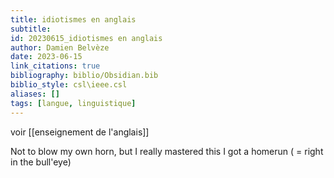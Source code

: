 ```yaml
---
title: idiotismes en anglais
subtitle:
id: 20230615_idiotismes en anglais
author: Damien Belvèze
date: 2023-06-15
link_citations: true
bibliography: biblio/Obsidian.bib
biblio_style: csl\ieee.csl
aliases: []
tags: [langue, linguistique]
---
```


voir [[enseignement de l'anglais]]

Not to blow my own horn, but I really mastered this
I got a homerun ( = right in the bull'eye)
<!-- homerun comes from baseball -->






